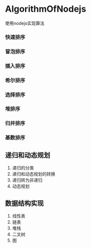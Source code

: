 # AlgorithmOfNodejs
使用nodejs实现算法

### 快速排序
### 冒泡排序

### 插入排序
### 希尔排序

### 选择排序
### 堆排序

### 归并排序
### 基数排序

## 递归和动态规划
1. 递归的分类
2. 递归和动态规划的转换
3. 递归转为非递归
4. 动态规划

## 数据结构实现
1. 线性表
2. 链表
3. 堆栈
4. 二叉树
5. 图

